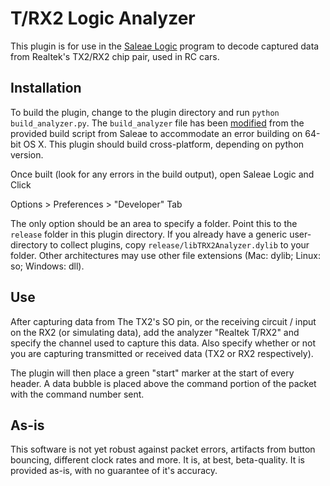 T/RX2 Logic Analyzer
================

This plugin is for use in the [Saleae Logic](http://www.saleae.com/downloads) program to decode captured data from Realtek's TX2/RX2 chip pair, used in RC cars.

Installation
-----
To build the plugin, change to the plugin directory and run `python build_analyzer.py`. The `build_analyzer` file has been [modified]() from the provided build script from Saleae to accommodate an error building on 64-bit OS X. This plugin should build cross-platform, depending on python version.

Once built (look for any errors in the build output), open Saleae Logic and Click

Options > Preferences > "Developer" Tab

The only option should be an area to specify a folder. Point this to the `release` folder in this plugin directory. If you already have a generic user-directory to collect plugins, copy `release/libTRX2Analyzer.dylib` to your folder. Other architectures may use other file extensions (Mac: dylib; Linux: so; Windows: dll).


Use
-----
After capturing data from The TX2's SO pin, or the receiving circuit / input on the RX2 (or simulating data), add the analyzer "Realtek T/RX2" and specify the channel used to capture this data. Also specify whether or not you are capturing transmitted or received data (TX2 or RX2 respectively). 

The plugin will then place a green "start" marker at the start of every header. A data bubble is placed above the command portion of the packet with the command number sent.



As-is
------

This software is not yet robust against packet errors, artifacts from button bouncing, different clock rates and more. It is, at best, beta-quality. It is provided as-is, with no guarantee of it's accuracy.